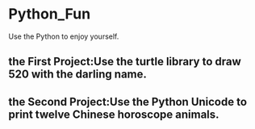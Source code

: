# Python_Fun
Use the Python to enjoy yourself.

## the First Project:Use the turtle library to draw 520 with the darling name. 
## the Second Project:Use the Python Unicode to print twelve Chinese horoscope animals. 
